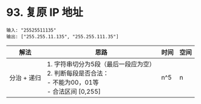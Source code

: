 # 93. 复原 IP 地址

```
输入: "25525511135"
输出: ["255.255.11.135", "255.255.111.35"]
```

| 解法        | 思路                                                         | 时间 | 空间 |
| ----------- | ------------------------------------------------------------ | ---- | ---- |
| 分治 + 递归 | 1. 字符串切分为5段（最后一段应为空）<br />2. 判断每段是否合法：<br /> - 不能为00，01等<br /> - 合法区间 [0,255] | n^5  | n    |

